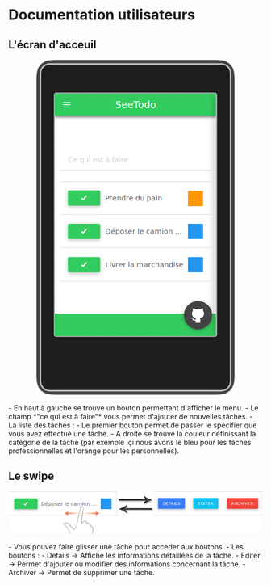 # Documentation utilisateurs

## L'écran d'acceuil
<p align="center"><img src="acceuil.jpg"/></p>
- En haut à gauche se trouve un bouton permettant d'afficher le menu.
- Le champ *"ce qui est à faire"* vous permet d'ajouter de nouvelles tâches.
- La liste des tâches :
  - Le premier bouton permet de passer le spécifier que vous avez effectué une tâche.
  - A droite se trouve la couleur définissant la catégorie de la tâche (par exemple içi nous avons le bleu pour les tâches professionnelles et l'orange pour les personnelles).

## Le swipe
<p align="center"><img src="swipe.jpg"/></p>
- Vous pouvez faire glisser une tâche pour acceder aux boutons.
- Les boutons :
  - Details -> Affiche les informations détaillées de la tâche.
  - Editer -> Permet d'ajouter ou modifier des informations concernant la tâche.
  - Archiver -> Permet de supprimer une tâche.
